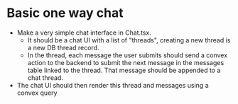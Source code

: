 # Basic one way chat

- Make a very simple chat interface in Chat.tsx.
  - It should be a chat UI with a list of "threads", creating a new thread is a new DB thread record.
  - In the thread, each message the user submits should send a convex action to the backend to submit the next message in the messages table linked to the thread. That message should be appended to a chat thread.
- The chat UI should then render this thread and messages using a convex query